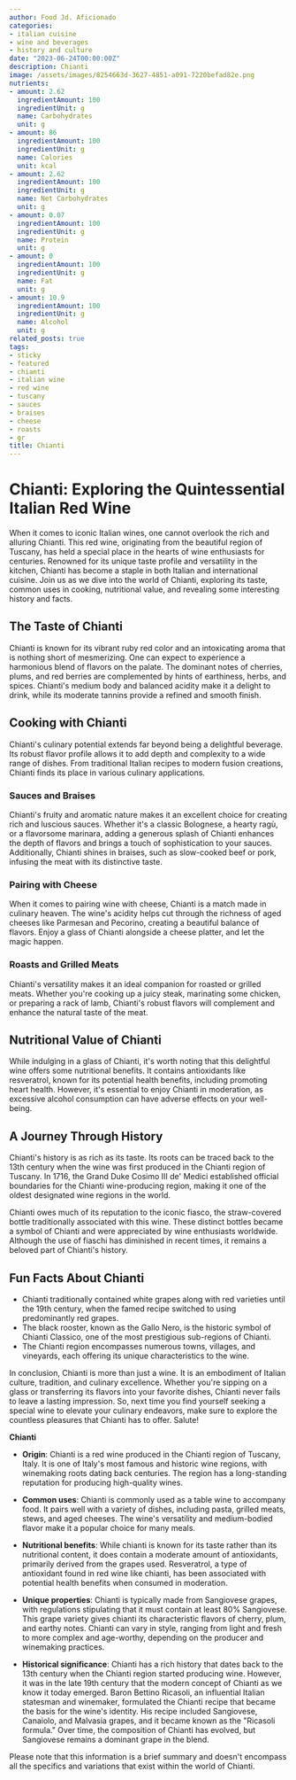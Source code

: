 ```yaml
---
author: Food Jd. Aficionado
categories:
- italian cuisine
- wine and beverages
- history and culture
date: "2023-06-24T00:00:00Z"
description: Chianti
image: /assets/images/8254663d-3627-4851-a091-7220befad82e.png
nutrients:
- amount: 2.62
  ingredientAmount: 100
  ingredientUnit: g
  name: Carbohydrates
  unit: g
- amount: 86
  ingredientAmount: 100
  ingredientUnit: g
  name: Calories
  unit: kcal
- amount: 2.62
  ingredientAmount: 100
  ingredientUnit: g
  name: Net Carbohydrates
  unit: g
- amount: 0.07
  ingredientAmount: 100
  ingredientUnit: g
  name: Protein
  unit: g
- amount: 0
  ingredientAmount: 100
  ingredientUnit: g
  name: Fat
  unit: g
- amount: 10.9
  ingredientAmount: 100
  ingredientUnit: g
  name: Alcohol
  unit: g
related_posts: true
tags:
- sticky
- featured
- chianti
- italian wine
- red wine
- tuscany
- sauces
- braises
- cheese
- roasts
- gr
title: Chianti
---
```

# Chianti: Exploring the Quintessential Italian Red Wine

When it comes to iconic Italian wines, one cannot overlook the rich and alluring Chianti. This red wine, originating from the beautiful region of Tuscany, has held a special place in the hearts of wine enthusiasts for centuries. Renowned for its unique taste profile and versatility in the kitchen, Chianti has become a staple in both Italian and international cuisine. Join us as we dive into the world of Chianti, exploring its taste, common uses in cooking, nutritional value, and revealing some interesting history and facts.

## The Taste of Chianti

Chianti is known for its vibrant ruby red color and an intoxicating aroma that is nothing short of mesmerizing. One can expect to experience a harmonious blend of flavors on the palate. The dominant notes of cherries, plums, and red berries are complemented by hints of earthiness, herbs, and spices. Chianti's medium body and balanced acidity make it a delight to drink, while its moderate tannins provide a refined and smooth finish.

## Cooking with Chianti

Chianti's culinary potential extends far beyond being a delightful beverage. Its robust flavor profile allows it to add depth and complexity to a wide range of dishes. From traditional Italian recipes to modern fusion creations, Chianti finds its place in various culinary applications.

### Sauces and Braises

Chianti's fruity and aromatic nature makes it an excellent choice for creating rich and luscious sauces. Whether it's a classic Bolognese, a hearty ragù, or a flavorsome marinara, adding a generous splash of Chianti enhances the depth of flavors and brings a touch of sophistication to your sauces. Additionally, Chianti shines in braises, such as slow-cooked beef or pork, infusing the meat with its distinctive taste.

### Pairing with Cheese

When it comes to pairing wine with cheese, Chianti is a match made in culinary heaven. The wine's acidity helps cut through the richness of aged cheeses like Parmesan and Pecorino, creating a beautiful balance of flavors. Enjoy a glass of Chianti alongside a cheese platter, and let the magic happen.

### Roasts and Grilled Meats

Chianti's versatility makes it an ideal companion for roasted or grilled meats. Whether you're cooking up a juicy steak, marinating some chicken, or preparing a rack of lamb, Chianti's robust flavors will complement and enhance the natural taste of the meat.

## Nutritional Value of Chianti

While indulging in a glass of Chianti, it's worth noting that this delightful wine offers some nutritional benefits. It contains antioxidants like resveratrol, known for its potential health benefits, including promoting heart health. However, it's essential to enjoy Chianti in moderation, as excessive alcohol consumption can have adverse effects on your well-being.

## A Journey Through History

Chianti's history is as rich as its taste. Its roots can be traced back to the 13th century when the wine was first produced in the Chianti region of Tuscany. In 1716, the Grand Duke Cosimo III de' Medici established official boundaries for the Chianti wine-producing region, making it one of the oldest designated wine regions in the world.

Chianti owes much of its reputation to the iconic fiasco, the straw-covered bottle traditionally associated with this wine. These distinct bottles became a symbol of Chianti and were appreciated by wine enthusiasts worldwide. Although the use of fiaschi has diminished in recent times, it remains a beloved part of Chianti's history.

## Fun Facts About Chianti

- Chianti traditionally contained white grapes along with red varieties until the 19th century, when the famed recipe switched to using predominantly red grapes.
- The black rooster, known as the Gallo Nero, is the historic symbol of Chianti Classico, one of the most prestigious sub-regions of Chianti.
- The Chianti region encompasses numerous towns, villages, and vineyards, each offering its unique characteristics to the wine.

In conclusion, Chianti is more than just a wine. It is an embodiment of Italian culture, tradition, and culinary excellence. Whether you're sipping on a glass or transferring its flavors into your favorite dishes, Chianti never fails to leave a lasting impression. So, next time you find yourself seeking a special wine to elevate your culinary endeavors, make sure to explore the countless pleasures that Chianti has to offer. Salute!

**Chianti**

- **Origin**: Chianti is a red wine produced in the Chianti region of Tuscany, Italy. It is one of Italy's most famous and historic wine regions, with winemaking roots dating back centuries. The region has a long-standing reputation for producing high-quality wines.

- **Common uses**: Chianti is commonly used as a table wine to accompany food. It pairs well with a variety of dishes, including pasta, grilled meats, stews, and aged cheeses. The wine's versatility and medium-bodied flavor make it a popular choice for many meals.

- **Nutritional benefits**: While chianti is known for its taste rather than its nutritional content, it does contain a moderate amount of antioxidants, primarily derived from the grapes used. Resveratrol, a type of antioxidant found in red wine like chianti, has been associated with potential health benefits when consumed in moderation.

- **Unique properties**: Chianti is typically made from Sangiovese grapes, with regulations stipulating that it must contain at least 80% Sangiovese. This grape variety gives chianti its characteristic flavors of cherry, plum, and earthy notes. Chianti can vary in style, ranging from light and fresh to more complex and age-worthy, depending on the producer and winemaking practices.

- **Historical significance**: Chianti has a rich history that dates back to the 13th century when the Chianti region started producing wine. However, it was in the late 19th century that the modern concept of Chianti as we know it today emerged. Baron Bettino Ricasoli, an influential Italian statesman and winemaker, formulated the Chianti recipe that became the basis for the wine's identity. His recipe included Sangiovese, Canaiolo, and Malvasia grapes, and it became known as the "Ricasoli formula." Over time, the composition of Chianti has evolved, but Sangiovese remains a dominant grape in the blend. 

Please note that this information is a brief summary and doesn't encompass all the specifics and variations that exist within the world of Chianti.

